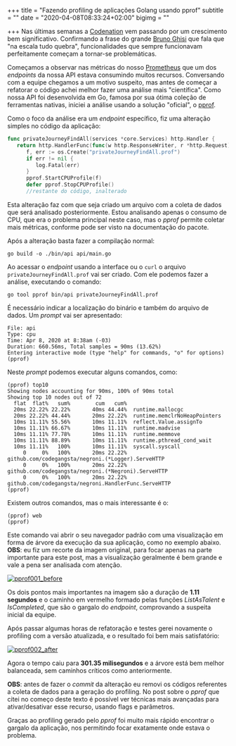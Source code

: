 +++
title = "Fazendo profiling de aplicações Golang usando pprof"
subtitle = ""
date = "2020-04-08T08:33:24+02:00"
bigimg = ""

+++
Nas últimas semanas a [Codenation](https://codenation.dev) vem passando por um crescimento bem significativo. Confirmando a frase do grande [Bruno Ghisi](https://www.linkedin.com/in/brunoghisi/) que fala que "na escala tudo quebra", funcionalidades que sempre funcionavam perfeitamente começam a tornar-se problemáticas. 

Começamos a observar nas métricas do nosso [Prometheus](https://eltonminetto.dev/post/2020-03-12-golang-prometheus/) que um dos *endpoints* da nossa API estava consumindo muitos recursos. Conversando com a equipe chegamos a um motivo suspeito, mas antes de começar a refatorar o código achei melhor fazer uma análise mais "científica". Como nossa API foi desenvolvida em Go, famosa por sua ótima coleção de ferramentas nativas, iniciei a análise usando a solução "oficial", o [pprof](https://blog.golang.org/pprof). 

Como o foco da análise era um *endpoint* específico, fiz uma alteração simples no código da aplicação:

```go
func privateJourneyFindAll(services *core.Services) http.Handler {
   return http.HandlerFunc(func(w http.ResponseWriter, r *http.Request) {
      f, err := os.Create("privateJourneyFindAll.prof")
      if err != nil {
         log.Fatal(err)
      }
      pprof.StartCPUProfile(f)
      defer pprof.StopCPUProfile()
      //restante do código, inalterado
```		

Esta alteração faz com que seja criado um arquivo com a coleta de dados que será analisado posteriormente. Estou analisando apenas o consumo de CPU, que era o problema principal neste caso, mas o *pprof* permite coletar mais métricas, conforme pode ser visto na documentação do pacote. 

Após a alteração basta fazer a compilação normal:

	go build -o ./bin/api api/main.go
	
Ao acessar o *endpoint* usando a interface ou o `curl` o arquivo `privateJourneyFindAll.prof` vai ser criado. Com ele podemos fazer a análise, executando o comando:

	go tool pprof bin/api privateJourneyFindAll.prof

É necessário indicar a localização do binário e também do arquivo de dados. Um *prompt* vai ser apresentado:

	File: api
	Type: cpu
	Time: Apr 8, 2020 at 8:38am (-03)
	Duration: 660.56ms, Total samples = 90ms (13.62%)
	Entering interactive mode (type "help" for commands, "o" for options)
	(pprof)

Neste *prompt* podemos executar alguns comandos, como:

	(pprof) top10
	Showing nodes accounting for 90ms, 100% of 90ms total
	Showing top 10 nodes out of 72
      flat  flat%   sum%        cum   cum%
      20ms 22.22% 22.22%       40ms 44.44%  runtime.mallocgc
      20ms 22.22% 44.44%       20ms 22.22%  runtime.memclrNoHeapPointers
      10ms 11.11% 55.56%       10ms 11.11%  reflect.Value.assignTo
      10ms 11.11% 66.67%       10ms 11.11%  runtime.madvise
      10ms 11.11% 77.78%       10ms 11.11%  runtime.memmove
      10ms 11.11% 88.89%       10ms 11.11%  runtime.pthread_cond_wait
      10ms 11.11%   100%       10ms 11.11%  syscall.syscall
         0     0%   100%       20ms 22.22%  github.com/codegangsta/negroni.(*Logger).ServeHTTP
         0     0%   100%       20ms 22.22%  github.com/codegangsta/negroni.(*Negroni).ServeHTTP
         0     0%   100%       20ms 22.22%  github.com/codegangsta/negroni.HandlerFunc.ServeHTTP
	(pprof)

Existem outros comandos, mas o mais interessante é o:

	(pprof) web
	(pprof)

Este comando vai abrir o seu navegador padrão com uma visualização em forma de árvore da execução da sua aplicação, como no exemplo abaixo. **OBS**: eu fiz um recorte da imagem original, para focar apenas na parte importante para este post, mas a visualização geralmente é bem grande e vale a pena ser analisada com atenção.

[![pprof001_before](/images/posts/pprof001_before.png)](/images/posts/pprof001_before.png)

Os dois pontos mais importantes na imagem são a duração de **1.11 segundos** e o caminho em vermelho formado pelas funções *ListAsTalent* e *IsCompleted*, que são o gargalo do *endpoint*, comprovando a suspeita inicial da equipe.

Após passar algumas horas de refatoração e testes gerei novamente o profiling com a versão atualizada, e o resultado foi bem mais satisfatório:

[![pprof002_after](/images/posts/pprof002_after.png)](/images/posts/pprof002_after.png)

Agora o tempo caiu para **301.35 milisegundos** e a árvore está bem melhor balanceada, sem caminhos críticos como anteriormente.

**OBS**: antes de fazer o *commit* da alteração eu removi os códigos referentes a coleta de dados para a geração do profiling. No post sobre o *pprof* que citei no começo deste texto é possível ver técnicas mais avançadas para ativar/desativar esse recurso, usando flags e parâmetros.

Graças ao profiling gerado pelo *pprof* foi muito mais rápido encontrar o gargalo da aplicação, nos permitindo focar exatamente onde estava o problema. 
